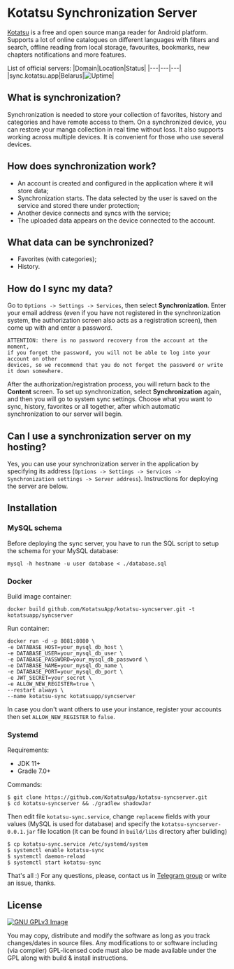 # Kotatsu Synchronization Server

[Kotatsu](https://github.com/KotatsuApp/Kotatsu) is a free and open source manga reader for Android platform. Supports a lot of online catalogues on different languages with filters and search, offline reading from local storage, favourites, bookmarks, new chapters notifications and more features.

List of official servers:
|Domain|Location|Status|
|---|---|---|
|sync.kotatsu.app|Belarus|![[Uptime](https://health.kotatsu.app/api/badge/1/status)](https://status.kotatsu.app/api/badge/1/status)|

## What is synchronization?
Synchronization is needed to store your collection of favorites, history and categories and have remote access to them. On a synchronized device, you can restore your manga collection in real time without loss. It also supports working across multiple devices. It is convenient for those who use several devices.

## How does synchronization work?
 - An account is created and configured in the application where it will store data;
 - Synchronization starts. The data selected by the user is saved on the service and stored there under protection;
 - Another device connects and syncs with the service;
 - The uploaded data appears on the device connected to the account.

## What data can be synchronized?
 - Favorites (with categories);
 - History.

## How do I sync my data?
Go to `Options -> Settings -> Services`, then select **Synchronization**. Enter your email address (even if you have not registered in the synchronization system, the authorization screen also acts as a registration screen), then come up with and enter a password.

    ATTENTION: there is no password recovery from the account at the moment,
	if you forget the password, you will not be able to log into your account on other
	devices, so we recommend that you do not forget the password or write it down somewhere.

After the authorization/registration process, you will return back to the **Content** screen. To set up synchronization, select **Synchronization** again, and then you will go to system sync settings. Choose what you want to sync, history, favorites or all together, after which automatic synchronization to our server will begin.

## Can I use a synchronization server on my hosting?
Yes, you can use your synchronization server in the application by specifying its address (`Options -> Settings -> Services -> Synchronization settings -> Server address`). Instructions for deploying the server are below.

## Installation
### MySQL schema

Before deploying the sync server, you have to run the SQL script to setup the schema for your MySQL database:

	mysql -h hostname -u user database < ./database.sql

### Docker
Build image container:

    docker build github.com/KotatsuApp/kotatsu-syncserver.git -t kotatsuapp/syncserver

Run container:

    docker run -d -p 8081:8080 \
	-e DATABASE_HOST=your_mysql_db_host \
	-e DATABASE_USER=your_mysql_db_user \
	-e DATABASE_PASSWORD=your_mysql_db_password \
	-e DATABASE_NAME=your_mysql_db_name \
 	-e DATABASE_PORT=your_mysql_db_port \
	-e JWT_SECRET=your_secret \
	-e ALLOW_NEW_REGISTER=true \
	--restart always \
	--name kotatsu-sync kotatsuapp/syncserver

In case you don't want others to use your instance, register your accounts then set `ALLOW_NEW_REGISTER` to `false`.

### Systemd
Requirements:
- JDK 11+
- Gradle 7.0+

Commands:

    $ git clone https://github.com/KotatsuApp/kotatsu-syncserver.git
    $ cd kotatsu-syncserver && ./gradlew shadowJar

Then edit file `kotatsu-sync.service`, change `replaceme` fields with your values (MySQL is used for database) and specify the `kotatsu-syncserver-0.0.1.jar` file location (it can be found in `build/libs` directory after buliding)

	$ cp kotatsu-sync.service /etc/systemd/system
	$ systemctl enable kotatsu-sync
  	$ systemctl daemon-reload
	$ systemctl start kotatsu-sync

That's all :)
For any questions, please, contact us in [Telegram group](https://t.me/kotatsuapp) or write an issue, thanks.

## License

[![GNU GPLv3 Image](https://www.gnu.org/graphics/gplv3-127x51.png)](http://www.gnu.org/licenses/gpl-3.0.en.html)

You may copy, distribute and modify the software as long as you track changes/dates in source files. Any modifications
to or software including (via compiler) GPL-licensed code must also be made available under the GPL along with build &
install instructions.
